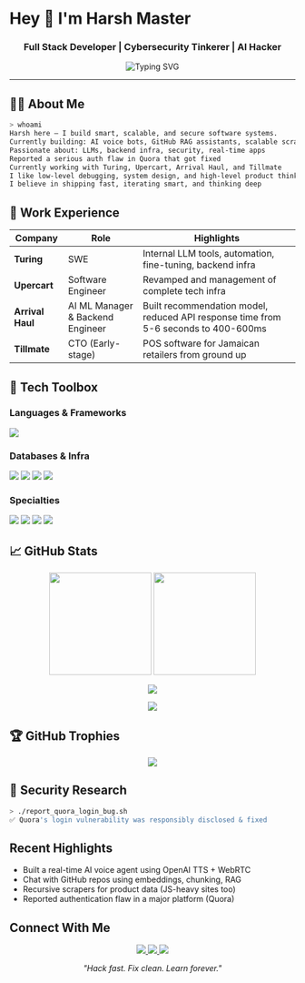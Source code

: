 # Hey 👋 I'm Harsh Master

<h3 align="center">Full Stack Developer | Cybersecurity Tinkerer | AI Hacker</h3>

<p align="center">
  <img src="https://readme-typing-svg.demolab.com?font=Fira+Code&pause=1000&color=00FEEF&center=true&vCenter=true&width=435&lines=I+craft+LLM-powered+apps+%F0%9F%96%A5;Voice+AI+%7C+RAG+%7C+Backend+Infra+%F0%9F%94%A5;Full-stack+with+Dev+Superpowers;Once+slipped+past+Quora+Login+%F0%9F%92%AA" alt="Typing SVG" />
</p>

---

## 🧑‍💻 About Me

```bash
> whoami
Harsh here — I build smart, scalable, and secure software systems.
Currently building: AI voice bots, GitHub RAG assistants, scalable scraping engines
Passionate about: LLMs, backend infra, security, real-time apps
Reported a serious auth flaw in Quora that got fixed
Currently working with Turing, Upercart, Arrival Haul, and Tillmate
I like low-level debugging, system design, and high-level product thinking
I believe in shipping fast, iterating smart, and thinking deep
```

## 💼 Work Experience

| Company | Role | Highlights |
|---------|------|-----------|
| **Turing** | SWE | Internal LLM tools, automation, fine-tuning, backend infra |
| **Upercart** | Software Engineer | Revamped and management of complete tech infra |
| **Arrival Haul** | AI ML Manager & Backend Engineer | Built recommendation model, reduced API response time from 5-6 seconds to 400-600ms |
| **Tillmate** | CTO (Early-stage) | POS software for Jamaican retailers from ground up |

## 🧰 Tech Toolbox

### Languages & Frameworks
<p>
  <img src="https://skillicons.dev/icons?i=javascript,python,java,dart,nodejs,react,flutter,reactnative" />
</p>

### Databases & Infra
<p>
  <img src="https://skillicons.dev/icons?i=mongodb,mysql,postgres,git" />
  <img src="https://img.shields.io/badge/Neo4j-0176C1?style=flat-square&logo=neo4j&logoColor=white" />
  <img src="https://img.shields.io/badge/ChromaDB-black?style=flat-square" />
  <img src="https://img.shields.io/badge/VectorDB-gray?style=flat-square" />
</p>

### Specialties
<p>
  <img src="https://img.shields.io/badge/Mobile%20Apps-Flutter%20%7C%20React%20Native-blue?style=flat-square" />
  <img src="https://img.shields.io/badge/ML-%F0%9F%A7%A0-lightgrey?style=flat-square" />
  <img src="https://img.shields.io/badge/Cybersecurity-%F0%9F%9B%A1%EF%B8%8F-darkgreen?style=flat-square" />
  <img src="https://img.shields.io/badge/Firebase-ffca28?style=flat-square&logo=firebase&logoColor=black" />
</p>

## 📈 GitHub Stats

<p align="center">
  <img src="https://github-readme-stats.vercel.app/api?username=Harsh0707005&show_icons=true&theme=tokyonight&count_private=true" height="180" />
  <img src="https://streak-stats.demolab.com/?user=Harsh0707005&theme=tokyonight" height="180" />
</p>
<p align="center">
  <img src="https://github-readme-activity-graph.vercel.app/graph?username=Harsh0707005&theme=tokyo-night" />
</p>
<p align="center">
  <img src="https://komarev.com/ghpvc/?username=Harsh0707005&color=blueviolet&style=flat-square&label=Profile+Views" />
</p>

## 🏆 GitHub Trophies

<p align="center">
  <img src="https://github-profile-trophy.vercel.app/?username=Harsh0707005&theme=radical&no-frame=true&column=6" />
</p>

## 🔐 Security Research

```bash
> ./report_quora_login_bug.sh
✅ Quora's login vulnerability was responsibly disclosed & fixed
```

## Recent Highlights

- Built a real-time AI voice agent using OpenAI TTS + WebRTC
- Chat with GitHub repos using embeddings, chunking, RAG
- Recursive scrapers for product data (JS-heavy sites too)
- Reported authentication flaw in a major platform (Quora)

## Connect With Me

<p align="center">
  <a href="mailto:harshmaster07705@gmail.com">
    <img src="https://img.shields.io/badge/Email-harshmaster07705@gmail.com-red?style=for-the-badge&logo=gmail&logoColor=white" />
  </a>
  <a href="mailto:harshmaster.pro@gmail.com">
    <img src="https://img.shields.io/badge/Email-harshmaster.pro@gmail.com-orange?style=for-the-badge&logo=gmail&logoColor=white" />
  </a>
  <a href="https://www.linkedin.com/in/harshmaster/">
    <img src="https://img.shields.io/badge/LinkedIn-harshmaster-blue?style=for-the-badge&logo=linkedin&logoColor=white" />
  </a>
</p>
<p align="center">
  <i>"Hack fast. Fix clean. Learn forever."</i>
</p>
